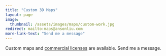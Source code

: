 ```yaml
---
title: "Custom 3D Maps"
layout: page
image: 
  thumbnail: /assets/images/maps/custom-work.jpg
redirect: mailto:maps@ansonliu.com
more-link-text: "Send me a message"
---
```


Custom maps and [commercial licenses](https://www.printables.com/@ansonl/) are available. Send me a message.
